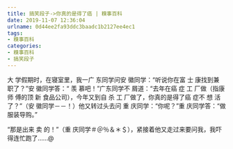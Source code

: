 ```yaml
---
title: 搞笑段子->你真的是得了癌 | 糗事百科
date: 2019-11-07 12:36:04
urlname: 0d44ee2fa93ddc3baadc1b2127ee4ec1
tags: 
- 糗事百科
categories:
- 糗事百科
- 搞笑段子
---
```

大 学假期时，在寝室里，我一广 东同学问安 徽同学：“听说你在富 士 康找到兼 职了？”安 徽同学答：“ 羡 慕吧！”广东同学不 屑道：“去年在癌 症 工  厂做（指康 师 傅的顶 新 食品公司），今年又到自 杀 工 厂做了，你真的是得了癌 症不 想 活 了？”（安 徽同学－－！）他又转过头去问 重 庆同学：“你呢？”重 庆同学答：“做服装导购。”

“那是出来 卖 的！”（重 庆同学＃＠％＆＊＄），紧接着他又走过来要问我，我吓得连忙跑了……@


